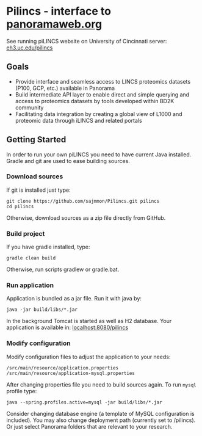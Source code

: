 # Pilincs - interface to [panoramaweb.org](http://www.panoramaweb.org)

See running piLINCS website on University of Cincinnati server:
[eh3.uc.edu/pilincs](http://eh3.uc.edu/pilincs)

## Goals

* Provide interface and seamless access to LINCS proteomics datasets (P100, GCP, etc.) available in Panorama
* Build intermediate API layer to enable direct and simple querying and access to proteomics datasets by tools developed within BD2K community
* Facilitating data integration by creating a global view of L1000 and proteomic data through iLINCS and related portals

## Getting Started

In order to run your own piLINCS you need to have current Java installed. Gradle and git are used to ease building sources.

### Download sources

If git is installed just type:

```
git clone https://github.com/sajmmon/Pilincs.git pilincs
cd pilincs
```
Otherwise, download sources as a zip file directly from GitHub.

### Build project

If you have gradle installed, type:
```
gradle clean build
```
Otherwise, run scripts gradlew or gradle.bat.

### Run application

Application is bundled as a jar file. Run it with java by:
```
java -jar build/libs/*.jar
```

In the background Tomcat is started as well as H2 database. Your application is available in:
[localhost:8080/pilincs](http://www.localhost:8080/pilincs)

### Modify configuration

Modify configuration files to adjust the application to your needs:
 ```
 /src/main/resource/application.properties
 /src/main/resource/application-mysql.properties
 ```
 After changing properties file you need to build sources again. To run `mysql` profile type: 
 
 ```
 java --spring.profiles.active=mysql -jar build/libs/*.jar
 ```
 Consider changing database engine (a template of MySQL configuration is included). You may also change deployment path (currently set to /pilincs). Or just select Panorama folders that are relevant to your research.